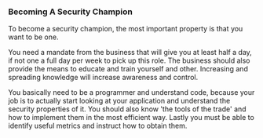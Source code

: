 ### Becoming A Security Champion

To become a security champion, the most important property is that you want to be one.

You need a mandate from the business that will give you at least half a day, if not one a full day per week to pick up this role. The business should also provide the means to educate and train yourself and other. Increasing and spreading knowledge will increase awareness and control.

You basically need to be a programmer and understand code, because your job is to actually start looking at your application and understand the security properties of it. You should also know 'the tools of the trade' and how to implement them in the most efficient way. Lastly you must be able to identify useful metrics and instruct how to obtain them.
